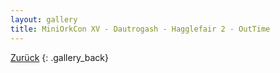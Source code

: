 ```yaml
---
layout: gallery
title: MiniOrkCon XV - Dautrogash - Hagglefair 2 - OutTime
---
```


[Zurück](..)
{: .gallery_back}